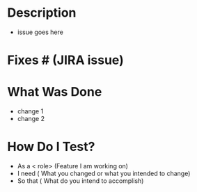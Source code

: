 # Description
- issue goes here

# Fixes # (JIRA issue)

# What Was Done
+ change 1
+ change 2

# How Do I Test?
+ As a < role> (Feature I am working on)
+ I need ( What you changed or what you intended to change)
+ So that ( What do you intend to accomplish)
